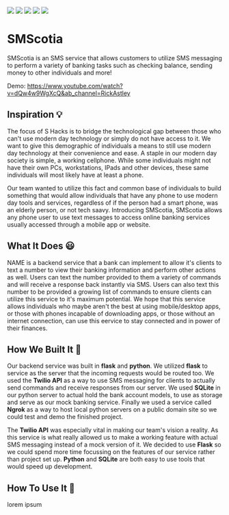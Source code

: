 ![](https://img.shields.io/badge/Language-Python-informational?style=flat&logo=<LOGO_NAME>&logoColor=white&color=0047AB)
![](https://img.shields.io/badge/Framework-Flask-informational?style=flat&logo=<LOGO_NAME>&logoColor=white&color=2bbc8a)
![](https://img.shields.io/badge/API-Twilio-informational?style=flat&logo=<LOGO_NAME>&logoColor=white&color=EB4747)
![](https://img.shields.io/badge/Proxy_Server-Ngrok-informational?style=flat&logo=<LOGO_NAME>&logoColor=white&color=FFA500)
![](https://img.shields.io/badge/DB-SQLite-informational?style=flat&logo=<LOGO_NAME>&logoColor=white&color=ADD8E6)

# SMScotia

SMScotia is an SMS service that allows customers to utilize SMS messaging to perform a variety of banking tasks such as checking balance, sending money to other individuals and more! 

Demo: https://www.youtube.com/watch?v=dQw4w9WgXcQ&ab_channel=RickAstley

## Inspiration 💡

The focus of S Hacks is to bridge the technological gap between those who can't use modern day technology or simply do not have access to it. We want to give this demographic of individuals a means to still use modern day technology at their convenience and ease. A staple in our modern day society is simple, a working cellphone. While some individuals might not have their own PCs, workstations, IPads and other devices, these same individuals will most likely have at least a phone. 

Our team wanted to utilize this fact and common base of individuals to build something that would allow individuals that have any phone to use modern day tools and services, regardless of if the person had a smart phone, was an elderly person, or not tech saavy. Introducing SMScotia, SMScotia allows any phone user to use text messages to access online banking services usually accessed through a mobile app or website. 

## What It Does 😃

NAME is a backend service that a bank can implement to allow it's clients to text a number to view their banking information and perform other actions as well. Users can text the number provided to them a variety of commands and will receive a response back instantly via SMS. Users can also text this number to be provided a growing list of commands to ensure clients can utilize this service to it's maximum potential. We hope that this service allows individuals who maybe aren't the best at using mobile/desktop apps, or those with phones incapable of downloading apps, or those without an internet connection, can use this eervice to stay connected and in power of their finances.

## How We Built It 🔨

Our backend service was built in **flask** and **python**. We utilized **flask** to service as the server that the incoming requests would be routed too. We used the **Twilio API** as a way to use SMS messaging for clients to actually send commands and receive responses from our server. We used **SQLite** in our python server to actual hold the bank account models, to use as storage and serve as our mock banking service. Finally we used a service called **Ngrok** as a way to host local python servers on a public domain site so we could test and demo the finished project.

The **Twilio API** was especially vital in making our team's vision a reality. As this service is what really allowed us to make a working feature with actual SMS messaging instead of a mock version of it. We decided to use **Flask** so we could spend more time focussing on the features of our service rather than project set up. **Python** and **SQLite** are both easy to use tools that would speed up development. 

## How To Use It 🧠

lorem ipsum


